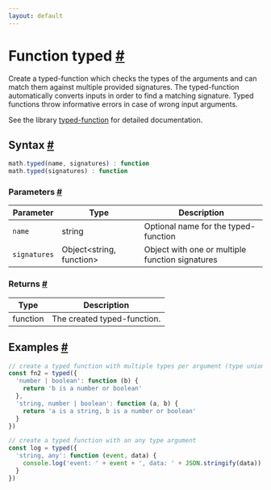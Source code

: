 ```yaml
---
layout: default
---
```


<!-- Note: This file is automatically generated from source code comments. Changes made in this file will be overridden. -->

<h1 id="function-typed">Function typed <a href="#function-typed" title="Permalink">#</a></h1>

Create a typed-function which checks the types of the arguments and
can match them against multiple provided signatures. The typed-function
automatically converts inputs in order to find a matching signature.
Typed functions throw informative errors in case of wrong input arguments.

See the library [typed-function](https://github.com/josdejong/typed-function)
for detailed documentation.


<h2 id="syntax">Syntax <a href="#syntax" title="Permalink">#</a></h2>

```js
math.typed(name, signatures) : function
math.typed(signatures) : function
```

<h3 id="parameters">Parameters <a href="#parameters" title="Permalink">#</a></h3>

Parameter | Type | Description
--------- | ---- | -----------
`name` | string | Optional name for the typed-function
`signatures` | Object&lt;string, function&gt; | Object with one or multiple function signatures

<h3 id="returns">Returns <a href="#returns" title="Permalink">#</a></h3>

Type | Description
---- | -----------
function | The created typed-function.


<h2 id="examples">Examples <a href="#examples" title="Permalink">#</a></h2>

```js
// create a typed function with multiple types per argument (type union)
const fn2 = typed({
  'number | boolean': function (b) {
    return 'b is a number or boolean'
  },
  'string, number | boolean': function (a, b) {
    return 'a is a string, b is a number or boolean'
  }
})

// create a typed function with an any type argument
const log = typed({
  'string, any': function (event, data) {
    console.log('event: ' + event + ', data: ' + JSON.stringify(data))
  }
})
```


